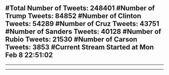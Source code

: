 #Total Number of Tweets: 248401 
#Number of Trump Tweets: 84852
#Number of Clinton Tweets: 54289
#Number of Cruz Tweets: 43751
#Number of Sanders Tweets: 40128
#Number of Rubio Tweets: 21530
#Number of Carson Tweets: 3853
#Current Stream Started at Mon Feb  8 22:51:02
---
---
---
